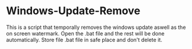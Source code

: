 # Windows-Update-Remove
This is a script that temporally removes the windows update aswell as the on screen watermark.
Open the .bat file and the rest will be done automatically.
Store file .bat file in safe place and don't delete it.
